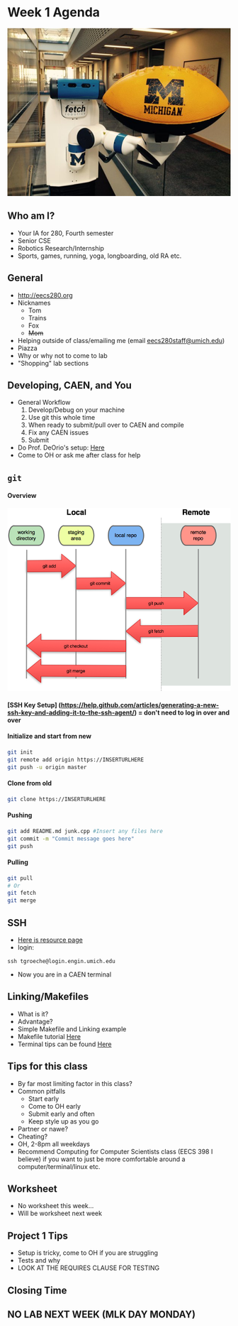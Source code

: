 # Week 1 Agenda
![Image](.other/pictures/fetch0.jpg) 
## Who am I?
- Your IA for 280, Fourth semester
- Senior CSE
- Robotics Research/Internship
- Sports, games, running, yoga, longboarding, old RA etc.

## General
- http://eecs280.org
- Nicknames
	- Tom
	- Trains
	- Fox
	- ~~Mom~~
- Helping outside of class/emailing me (email eecs280staff@umich.edu)
- Piazza
- Why or why not to come to lab
- "Shopping" lab sections

## Developing, CAEN, and You
- General Workflow
	1. Develop/Debug on your machine
	2. Use git this whole time
	3. When ready to submit/pull over to CAEN and compile
	4. Fix any CAEN issues
	5. Submit
- Do Prof. DeOrio's setup: [Here](https://eecs280staff.github.io/p1-stats/setup.html)
- Come to OH or ask me after class for help

## `git`
#### Overview
![Image](.other/pictures/git_everthing_is_local.png)
#### [SSH Key Setup] (https://help.github.com/articles/generating-a-new-ssh-key-and-adding-it-to-the-ssh-agent/) = don't need to log in over and over
#### Initialize and start from new
```bash
git init
git remote add origin https://INSERTURLHERE
git push -u origin master
```

#### Clone from old
```bash
git clone https://INSERTURLHERE
```

#### Pushing
```bash
git add README.md junk.cpp #Insert any files here
git commit -m "Commit message goes here"
git push
```
#### Pulling
```bash
git pull
# Or
git fetch
git merge
```

## SSH
- [Here is resource page](http://caenfaq.engin.umich.edu/linux-login/how-do-i-connect-to-the-linux-login-service-using-secure-shell-ssh)
- login:
```
ssh tgroeche@login.engin.umich.edu
```
- Now you are in a CAEN terminal


## Linking/Makefiles
- What is it?
- Advantage?
- Simple Makefile and Linking example
- Makefile tutorial [Here](https://www.youtube.com/watch?v=uBe_PvY7QAw)
- Terminal tips can be found [Here](https://www.youtube.com/watch?v=or0UaQc7uAY)


## Tips for this class
- By far most limiting factor in this class?
- Common pitfalls
	- Start early
	- Come to OH early
	- Submit early and often
	- Keep style up as you go
- Partner or nawe?
- Cheating?
- OH, 2-8pm all weekdays
- Recommend Computing for Computer Scientists class (EECS 398 I believe) if you want to just be more comfortable around a computer/terminal/linux etc.

## Worksheet
- No worksheet this week...
- Will be worksheet next week

## Project 1 Tips
- Setup is tricky, come to OH if you are struggling
- Tests and why
- LOOK AT THE REQUIRES CLAUSE FOR TESTING


## Closing Time
## NO LAB NEXT WEEK (MLK DAY MONDAY)
